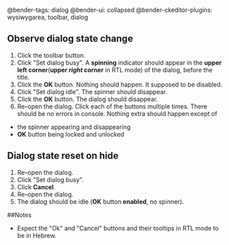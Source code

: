 @bender-tags: dialog
@bender-ui: collapsed
@bender-ckeditor-plugins: wysiwygarea, toolbar, dialog



## Observe dialog state change

1. Click the toolbar button.
1. Click "Set dialog busy". A **spinning** indicator should appear in the **upper left corner**(**upper _right_ corner** in RTL mode) of the dialog, before the title.
1. Click the **OK** button. Nothing should happen. It supposed to be disabled.
1. Click "Set dialog idle". The spinner should disappear.
1. Click the **OK** button. The dialog should disappear.
1. Re–open the dialog. Click each of the buttons multiple times. There should be no errors in console. Nothing extra should happen except of
 * the spinner appearing and disappearing
 * **OK** button being locked and unlocked

## Dialog state reset on hide

1. Re–open the dialog.
1. Click "Set dialog busy".
1. Click **Cancel**.
1. Re–open the dialog.
1. The dialog should be idle (**OK** button **enabled**, no spinner).

##Notes

- Expect the "Ok" and "Cancel" buttons and their tooltips in RTL mode to be in Hebrew.
